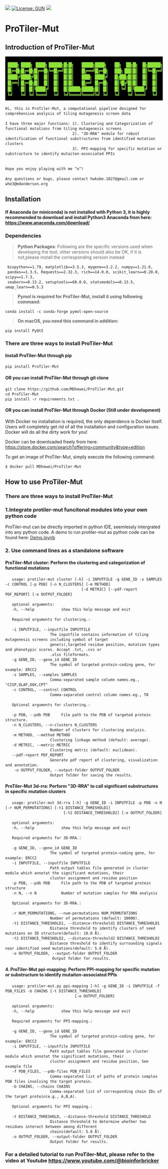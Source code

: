 [![](https://img.shields.io/badge/Pypi-v0.1.0-519dd9.svg)](https://pypi.org/project/MOFF/)
[![License: GUN](https://img.shields.io/badge/License-GUN-yellow.svg)](https://github.com/MDhewei/MOFF/blob/master/LICENSE)
![](https://img.shields.io/badge/language-python-orange.svg)

# ProTiler-Mut

## Introduction of ProTiler-Mut 
<div align="left"><img src="StaticFiles/ProTiler-Mut_logo.png"  height="140" width="1000"></div>
                                     

    Hi, this is ProTiler-Mut, a computational pipeline designed for comprehensive analysis of tiling mutagenesis screen data
    
    I have three major functions: 1). Clustering and Categorization of functional mutations from tiling mutagenesis screens
                                  2). "3D-RRA" module for robust identification of functional substructures from identified mutation clusters
                                  3). PPI-mapping for specific mutation or substructure to identify mutaiton-associated PPIs
    
    
    Hope you enjoy playing with me ^o^!
                                     
    Any questions or bugs, please contact hwkobe.1027@gmail.com or whe3@mdanderson.org
                                     

## Installation

#### If Anaconda (or miniconda) is not installed with Python 3, it is highly recommended to download and install Python3 Anaconda from here: https://www.anaconda.com/download/

### Dependencies

> **Python Packages**:
> Following are the specific versions used when developing the tool, other versions should also be OK,
> if it is not,please install the corresponding version instead

     biopython==1.79, matplotlib==3.5.3, mygene==3.2.2, numpy==1.21.6, 
     pandas==1.3.5, Requests==2.32.3, rich==14.0.0, scikit_learn==0.20.0, scipy==1.7.3, 
     seaborn==0.13.2, setuptools==68.0.0, statsmodels==0.13.5, umap_learn==0.5.3

> **Pymol is required for ProTiler-Mut, install it using following command:**
```console   
conda install -c conda-forge pymol-open-source
```
> **On macOS, you need this command in addition:**
```console  
pip install PyQt5
```

### There are three ways to install ProTiler-Mut
#### Install ProTiler-Mut through pip
 ```console     
 pip install ProTiler-Mut
 ```
    
#### OR you can install ProTiler-Mut through git clone
```console   
git clone https://github.com/MDhewei/ProTiler-Mut.git
cd ProTiler-Mut
pip install -r requirements.txt .
```

#### OR you can install ProTiler-Mut through Docker (Still under development)
With Docker no installation is required, the only dependence is Docker itself. Users will completely get rid of all the installation and configuration issues. Docker will do all the dirty work for you!

Docker can be downloaded freely from here: https://store.docker.com/search?offering=community&type=edition

To get an image of ProTiler-Mut, simply execute the following command:
```console   
$ docker pull MDhewei/ProTiler-Mut
 ```

## How to use ProTiler-Mut
### There are three ways to install ProTiler-Mut

### 1.Integrate protiler-mut funcitonal modules into your own python code
ProTiler-mut can be directly imported in python IDE, seemlessly intergrated into any python code.
A demo to run protiler-mut as python code can be found here: [Demo.ipynb](https://github.com/MDhewei/ProTiler-Mut/blob/main/Demo.ipynb)

### 2. Use command lines as a standalone software
#### ProTiler-Mut cluster: Perform the clustering and categorization of functional mutations

       usage: protiler-mut cluster [-h] -i INPUTFILE -g GENE_ID -s SAMPLES -c CONTROL [-p PDB] [-n N_CLUSTERS] [-m METHOD]
                                      [-d METRIC] [--pdf-report PDF_REPORT] [-o OUTPUT_FOLDER]

       optional arguments:
       -h, --help            show this help message and exit

       Required arguments for clustering.:

       -i INPUTFILE, --inputfile INPUTFILE
                        The inputfile contains information of tiling mutagenesis screens including symbol of target
                        gene(s),targeted residue position, mutation types and phenotypic scores. Accept .txt, .cvs or
                        .xlsx fileformats. 
       -g GENE_ID, --gene_id GENE_ID
                        The symbol of targeted protein-coding gene, for example: ERCC2
       -s SAMPLES, --samples SAMPLES
                        Comma-separated sample column names.eg., "CISP,OLAP,DOX,CPT"
       -c CONTROL, --control CONTROL
                        Comma-separated control column names.eg., T0

       Optional arguments for clustering.:

       -p PDB, --pdb PDB     File path to the PDB of targeted protein structure.
       -n N_CLUSTERS, --n-clusters N_CLUSTERS
                        Number of clusters for clustering analysis.
       -m METHOD, --method METHOD
                        Clustering linkage method (default: average).
       -d METRIC, --metric METRIC
                        Clustering metric (default: euclidean).
       --pdf-report PDF_REPORT
                        Generate pdf report of clustering, visualization and annotation.
        -o OUTPUT_FOLDER, --output-folder OUTPUT_FOLDER
                        Output folder for saving the results.

#### ProTiler-Mut 3d-rra: Perform "3D-RRA" to call significant substructures in specific mutation clusters

       usage: protiler-mut 3d-rra [-h] -g GENE_ID -i INPUTFILE -p PDB -n N [-r NUM_PERMUTATIONS] [-t1 DISTANCE_THRESHOLD1]
                              [-t2 DISTANCE_THRESHOLD2] [-o OUTPUT_FOLDER]

       optional arguments:
       -h, --help            show this help message and exit

       Required arguments for 3D-RRA.:

       -g GENE_ID, --gene_id GENE_ID
                        The symbol of targeted protein-coding gene, for example: ERCC2
       -i INPUTFILE, --inputfile INPUTFILE
                        Path output tables file generated in cluster module which annotat the significant mutations, their
                        cluster assignment and residue position
       -p PDB, --pdb PDB     File path to the PDB of targeted protein structure
       -n N, --n N           Number of mutation samples for RRA analysis

       Optional arguments for 3D-RRA.:

       -r NUM_PERMUTATIONS, --num-permutations NUM_PERMUTATIONS
                        Number of permutations (default: 10000).
       -t1 DISTANCE_THRESHOLD1, --distance-threshold1 DISTANCE_THRESHOLD1
                        Distance threshold to identify clusters of seed mutations on 3D structure(default: 10.0 Å).
       -t2 DISTANCE_THRESHOLD2, --distance-threshold2 DISTANCE_THRESHOLD2
                        Distance threshold to identify surrounding signals near identified seed mutations(default: 5.0 Å).
       -o OUTPUT_FOLDER, --output-folder OUTPUT_FOLDER
                         Output folder for results.

 #### 4. ProTiler-Mut ppi-mapping: Perform PPI-mapping for specific mutation or substructure to identify mutaiton-associated PPIs

       usage: protiler-mut.py ppi-mapping [-h] -g GENE_ID -i INPUTFILE -f PDB_FILES -b CHAINS [-t DISTANCE_THRESHOLD]
                                   [-o OUTPUT_FOLDER]

       optional arguments:
       -h, --help            show this help message and exit

       Required arguments for PPI-mapping.:

       -g GENE_ID, --gene_id GENE_ID
                        The symbol of targeted protein-coding gene, for example: ERCC2
       -i INPUTFILE, --inputfile INPUTFILE
                        Path output tables file generated in cluster module which annotat the significant mutations, their
                        cluster assignment and residue position, See example file
       -f PDB_FILES, --pdb-files PDB_FILES
                        Comma-separated list of paths of protein complex PDB files involving the target protein.
       -b CHAINS, --chains CHAINS
                        Comma-separated list of corresponding chain IDs of the target protein(e.g., A,B,A).

       Optional arguments for PPI mapping.:

       -t DISTANCE_THRESHOLD, --distance-threshold DISTANCE_THRESHOLD
                        Distance threshold to determine whether two residues interact between among different
                        chains(default: 5.0 Å).
       -o OUTPUT_FOLDER, --output-folder OUTPUT_FOLDER
                        Output folder for results.

 ### For a detailed tutorial to run ProTiler-Mut, please refer to the video at Youtube https://www.youtube.com/@bioinforbricker  

 

